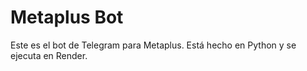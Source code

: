 # Metaplus Bot
Este es el bot de Telegram para Metaplus. Está hecho en Python y se ejecuta en Render.
